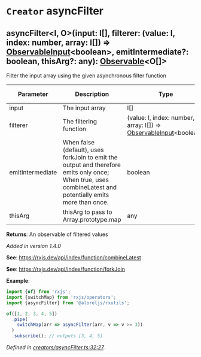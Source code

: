 # `Creator` asyncFilter

## asyncFilter\<I, O>(input: I[], filterer: (value: I, index: number, array: I[]) => [ObservableInput](https://rxjs.dev/api/index/type-alias/ObservableInput)\<boolean>, emitIntermediate?: boolean, thisArg?: any): [Observable](https://rxjs.dev/api/index/class/Observable)\<O[]>

Filter the input array using the given asynchronous filter function

| **Parameter** | **Description** | **Type** | **Optional** | **Default value** |
|---------------|-----------------|----------|--------------|-------------------|
| input | The input array | <span>I[]</span> | No |  |
| filterer | The filtering function | <span>(value: I, index: number, array: I[]) => [ObservableInput](https://rxjs.dev/api/index/type-alias/ObservableInput)\<boolean></span> | No |  |
| emitIntermediate | When false (default), uses forkJoin to emit the output and therefore emits only once; When true, uses combineLatest and potentially emits more than once. | <span>boolean</span> | No | false |
| thisArg | thisArg to pass to Array.prototype.map | <span>any</span> | :heavy_check_mark: Yes |  |

**Returns**: An observable of filtered values

*Added in version 1.4.0*

**See**: https://rxjs.dev/api/index/function/combineLatest

**See**: https://rxjs.dev/api/index/function/forkJoin

**Example**:
```typescript
import {of} from 'rxjs';
import {switchMap} from 'rxjs/operators';
import {asyncFilter} from '@aloreljs/rxutils';

of([1, 2, 3, 4, 5])
  .pipe(
    switchMap(arr => asyncFilter(arr, v => v >= 3))
  )
  .subscribe(); // outputs [3, 4, 5]
```

*Defined in [creators/asyncFilter.ts:32:27](https://github.com/Alorel/rxutils/blob/425f1cf/projects/rxutils/creators/asyncFilter.ts#L32).*